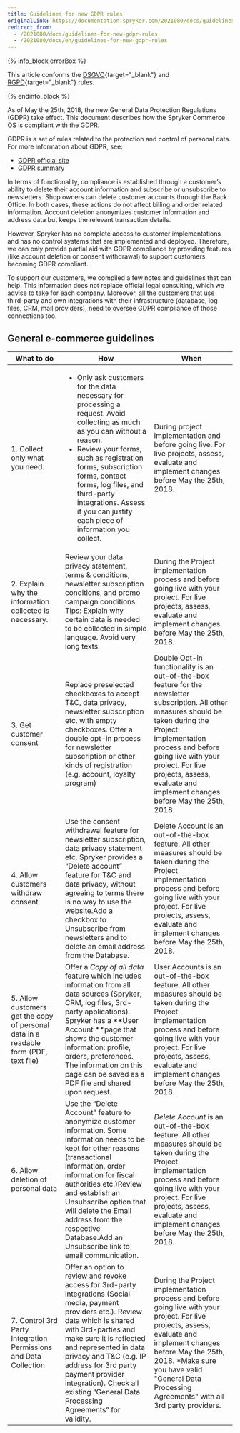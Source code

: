 ```yaml
---
title: Guidelines for new GDPR rules
originalLink: https://documentation.spryker.com/2021080/docs/guidelines-for-new-gdpr-rules
redirect_from:
  - /2021080/docs/guidelines-for-new-gdpr-rules
  - /2021080/docs/en/guidelines-for-new-gdpr-rules
---
```


{% info_block errorBox %}

This article conforms the [DSGVO](https://de.wikipedia.org/wiki/Datenschutz-Grundverordnung){target="_blank"} and [RGPD](https://fr.wikipedia.org/wiki/R%C3%A8glement_g%C3%A9n%C3%A9ral_sur_la_protection_des_donn%C3%A9es){target="_blank"} rules.

{% endinfo_block %}

As of May the 25th, 2018, the new General Data Protection Regulations (GDPR) take effect. This document describes how the Spryker Commerce OS is compliant with the GDPR.

GDPR is a set of rules related to the protection and control of personal data. 
For more information about GDPR, see:

* [GDPR official site](https://eur-lex.europa.eu/legal-content/EN/TXT/?uri=celex%3A32016R0679)
* [GDPR summary](https://gdpr-info.eu/)

In terms of functionality, compliance is established through a customer’s ability to delete their account information and subscribe or unsubscribe to newsletters. Shop owners can delete customer accounts through the Back Office. In both cases, these actions do not affect billing and order related information. Account deletion anonymizes customer information and address data but keeps the relevant transaction details.

However, Spryker has no complete access to customer implementations and has no control systems that are implemented and deployed. Therefore, we can only provide partial aid with GDPR compliance by providing features (like account deletion or consent withdrawal) to support customers becoming GDPR compliant.

To support our customers, we compiled a few notes and guidelines that can help. This information does not replace  official legal consulting, which we advise to take for each company. Moreover, all the customers that use third-party and own integrations with their infrastructure (database, log files, CRM, mail providers), need to oversee GDPR compliance of those connections too.

## General e-commerce guidelines

|  What to do | How | When |
| --- | --- | --- |
|  1. Collect only what you need. | <ul><li>Only ask customers for the data necessary for processing a request. Avoid collecting as much as you can without a reason.</li><li> Review your forms, such as registration forms, subscription forms, contact forms, log files, and third-party integrations. Assess if you can justify each piece of information you collect.</li> | During project implementation and before going live. For live projects, assess, evaluate and implement changes before May the 25th, 2018. |
|  2. Explain why the information collected is necessary.     | Review your data privacy statement, terms & conditions, newsletter subscription conditions, and promo campaign conditions. Tips: Explain why certain data is needed to be collected in simple language. Avoid very long texts. | During the Project implementation process and before going live with your project. For live projects, assess, evaluate and implement changes before May the 25th, 2018. |
|                   3. Get customer consent                    | Replace preselected checkboxes to accept T&C, data privacy, newsletter subscription etc. with empty checkboxes. Offer a double opt-in process for newsletter subscription or other kinds of registration (e.g. account, loyalty program) | Double Opt-in functionality is an out-of-the-box feature for the newsletter subscription. All other measures should be taken during the Project implementation process and before going live with your project. For live projects, assess, evaluate and implement changes before May the 25th, 2018. |
|             4. Allow customers withdraw consent              | Use the consent withdrawal feature for newsletter subscription, data privacy statement etc. Spryker provides a “Delete account” feature for T&C and data privacy, without agreeing to terms there is no way to use the website.Add a checkbox to Unsubscribe from newsletters and to delete an email address from the Database. | Delete Account is an out-of-the-box feature. All other measures should be taken during the Project implementation process and before going live with your project. For live projects, assess, evaluate and implement changes before May the 25th, 2018. |
| 5. Allow customers get the copy of personal data in a readable form (PDF, text file) | Offer a *Copy of all data* feature which includes information from all data sources (Spryker, CRM, log files, 3rd-party applications). Spryker has a **User Account **page that shows the customer information: profile, orders, preferences. The information on this page can be saved as a PDF file and shared upon request. | User Accounts is an out-of-the-box feature. All other measures should be taken during the Project implementation process and before going live with your project. For live projects, assess, evaluate and implement changes before May the 25th, 2018. |
|              6. Allow deletion of personal data              | Use the “Delete Account” feature to anonymize customer information. Some information needs to be kept for other reasons (transactional information, order information for fiscal authorities etc.)Review and establish an Unsubscribe option that will delete the Email address from the respective Database.Add an Unsubscribe link to email communication. | *Delete Account* is an out-of-the-box feature. All other measures should be taken during the Project implementation process and before going live with your project. For live projects, assess, evaluate and implement changes before May the 25th, 2018. |
| 7. Control 3rd Party Integration Permissions and Data Collection | Offer an option to review and revoke access for 3rd-party integrations (Social media, payment providers etc.). Review data which is shared with 3rd-parties and make sure it is reflected and represented in data privacy and T&C (e.g. IP address for 3rd party payment provider integration). Check all existing “General Data Processing Agreements” for validity. | During the Project implementation process and before going live with your project. For live projects, assess, evaluate and implement changes before May the 25th, 2018. *Make sure you have valid "General Data Processing Agreements" with all 3rd party providers. |
